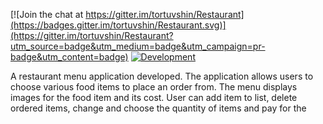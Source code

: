 

[![Join the chat at https://gitter.im/tortuvshin/Restaurant](https://badges.gitter.im/tortuvshin/Restaurant.svg)](https://gitter.im/tortuvshin/Restaurant?utm_source=badge&utm_medium=badge&utm_campaign=pr-badge&utm_content=badge)
[![Development](https://img.shields.io/badge/development-pass-green.svg)]()

A restaurant menu application developed. The application allows users to choose various food items to place an order from. The menu displays images for the food item and its cost. User can add item to list, delete ordered items, change and choose the quantity of items and pay for the

